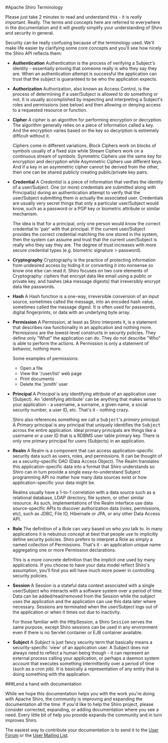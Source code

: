 <a name="Terminology-ApacheShiroTerminology"></a>
#Apache Shiro Terminology

Please just take 2 minutes to read and understand this - it is <em>really</em> important.  Really.  The terms and concepts here are referred to everywhere in the documentation and it will <em>greatly</em> simplify your understanding of Shiro and security in general.

Security can be really confusing because of the terminology used.  We'll make life easier by clarifying some core concepts and you'll see how nicely the Shiro API reflects them:

<a name="Terminology-authentication"></a>
* **Authentication**
Authentication is the process of verifying a Subject's identity - essentially proving that someone really is who they say they are.  When an authentication attempt is successful the application can trust that the subject is guaranteed to be who the application expects.

<a name="Terminology-authorization"></a>
* **Authorization**
Authorization, also known as Access Control, is the process of determining if a user/Subject is allowed to do something or not.  It is usually accomplished by inspecting and interpreting a Subject's roles and permissions (see below) and then allowing or denying access to a requested resource or function.

<a name="Terminology-cipher"></a>
* **Cipher**
A cipher is an algorithm for performing encryption or decryption.  The algorithm generally relies on a piece of information called a key. And the encryption varies based on the key so decyrption is extremely difficult without it.  

    Ciphers come in different variations.  Block Ciphers work on blocks of symbols usually of a fixed size while Stream Ciphers work on a continuous stream of symbols.  Symmetric Ciphers use the same key for encryption and decryption while Asymmetric Ciphers use different keys.  And if a key in an asymmetric cipher cannot be derived from the other, then one can be shared publicly creating public/private key pairs.

<a name="Terminology-credential"></a>
* **Credential**
A <em>Credential</em> is a piece of information that verifies the identity of a user/Subject.  One (or more) credentials are submitted along with Principal(s) during an authentication attempt to verify that the user/Subject submitting them is actually the associated user.  Credentials are usually very secret things that only a particular user/Subject would know, such as a password or a PGP key or biometric attribute or similar mechanism.  

    The idea is that for a principal, only one person would know the correct credential to 'pair' with that principal.  If the current user/Subject provides the correct credential matching the one stored in the system, then the system can assume and trust that the current user/Subject is really who they say they are.  The degree of trust increases with more secure credential types (e.g. biometric signature &gt; password).

<a name="Terminology-cryptography"></a>
* **Cryptography**
Cryptography is the practice of protecting information from undesired access by hiding it or converting it into nonsense so know one else can read it. Shiro focuses on two core elements of Cryptography: ciphers that encrypt data like email using a public or private key, and hashes (aka message digests) that irreversibly encrypt data like passwords.

<a name="Terminology-hash"></a>
* **Hash**
A Hash function is a one-way, irreversible conversion of an input source, sometimes called the message, into an encoded hash value, sometimes called the message digest. It is often used for passwords, digital fingerprints, or data with an underlying byte array.  

<a name="Terminology-permission"></a>
* **Permission**
A Permission, at least as Shiro interprets it, is a statement that describes raw functionality in an application and nothing more.  Permissions are the lowest-level constructs in security policies.  They define only "What" the application can do.  They do not describe "Who" is able to perform the actions.  A Permission is only a statement of behavior, nothing more.

    Some examples of permissions:
    
    - Open a file
    - View the '/user/list' web page
    - Print documents
    - Delete the 'jsmith' user

<a name="Terminology-principal"></a>
* **Principal**
A <em>Principal</em> is any identifying attribute of an application user (Subject).  An 'identifying attribute' can be anything that makes sense to your application - a username, a surname, a given name, a social security number, a user ID, etc.  That's it - nothing crazy.  

    Shiro also references something we call a <tt>Subject</tt>'s <em>primary</em> principal.  A <em>Primary</em> principal is any principal that uniquely identifies the <tt>Subject</tt> across the entire application.  Ideal primary principals are things like a username or a user ID that is a RDBMS user table primary key.  There is only one primary principal for users (Subjects) in an application.

<a name="Terminology-realm"></a>
* **Realm**
A Realm is a component that can access application-specific security data such as users, roles, and permissions. It can be thought of as a security-specific DAO (Data Access Object).  The Realm translates this application-specific data into a format that Shiro understands so Shiro can in turn provide a single easy-to-understand Subject programming API no matter how many data sources exist or how application-specific your data might be.

    Realms usually have a 1-to-1 correlation with a data source such as a relational database, LDAP directory, file system, or other similar resource. As such, implementations of the Realm interface use data source-specific APIs to discover authorization data (roles, permissions, etc), such as JDBC, File IO, Hibernate or JPA, or any other Data Access API.

<a name="Terminology-role"></a>
* **Role**
The definition of a Role can vary based on who you talk to.  In many applications it is nebulous concept at best that people use to implicitly define security policies.  Shiro prefers to interpret a Role as simply a named collection of Permissions.  That's it - an application unique name aggregating one or more Permission declarations.  

    This is a more concrete definition than the implicit one used by many applications.  If you choose to have your data model reflect Shiro's assumption, you'll find you will have much more power in controlling security policies.

<a name="Terminology-session"></a>
* **Session**
A Session is a stateful data context associated with a single user/Subject who interacts with a software system over a period of time.  Data can be added/read/removed from the Session while the subject uses the application and the application can use this data later where necessary.  Sessions are terminated when the user/Subject logs out of the application or when it times out due to inactivity.  

    For those familiar with the HttpSession, a Shiro <tt>Session</tt> serves the same purpose, except Shiro sessions can be used in any environment even if there is no Servlet container or EJB container available.

<a name="Terminology-subject"></a>
* **Subject**
A <em>Subject</em> is just fancy security term that basically means a security-specific 'view' of an application user.  A Subject does not always need to reflect a human being though - it can represent an external process calling your application, or perhaps a daemon system account that executes something intermittently over a period of time (such as a cron job).  It is basically a representation of any entity that is doing something with the application.


<a name="Terminology-Lendahandwithdocumentation"></a>
###Lend a hand with documentation

While we hope this documentation helps you with the work you're doing with Apache Shiro, the community is improving and expanding the documentation all the time.  If you'd like to help the Shiro project, please consider corrected, expanding, or adding documentation where you see a need. Every little bit of help you provide expands the community and in turn improves Shiro.

The easiest way to contribute your documentation is to send it to the <a class="external-link" href="http://shiro-user.582556.n2.nabble.com/" rel="nofollow">User Forum</a> or the <a href="mailing-lists.html" title="Mailing Lists">User Mailing List</a>.
